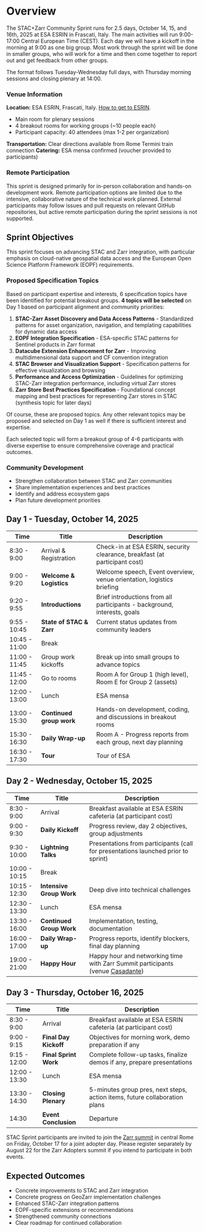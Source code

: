 # Overview

The STAC+Zarr Community Sprint runs for 2.5 days, October 14, 15, and 16th, 2025 at ESA ESRIN in Frascati, Italy. The main activities will run 9:00-17:00 Central European Time (CEST). Each day we will have a kickoff in the morning at 9:00 as one big group. Most work through the sprint will be done in smaller groups, who will work for a time and then come together to report out and get feedback from other groups.

The format follows Tuesday-Wednesday full days, with Thursday morning sessions and closing plenary at 14:00.

### Venue Information

**Location:** ESA ESRIN, Frascati, Italy. [How to get to ESRIN](https://www.esa.int/About_Us/ESRIN/Getting_to_ESRIN).

- Main room for plenary sessions
- 4 breakout rooms for working groups (~10 people each)
- Participant capacity: 40 attendees (max 1-2 per organization)

**Transportation:** Clear directions available from Rome Termini train connection
**Catering:** ESA mensa confirmed (voucher provided to participants)

### Remote Participation

This sprint is designed primarily for in-person collaboration and hands-on development work. Remote participation options are limited due to the intensive, collaborative nature of the technical work planned. External participants may follow issues and pull requests on relevant GitHub repositories, but active remote participation during the sprint sessions is not supported.

## Sprint Objectives

This sprint focuses on advancing STAC and Zarr integration, with particular emphasis on cloud-native geospatial data access and the European Open Science Platform Framework (EOPF) requirements.

### Proposed Specification Topics

Based on participant expertise and interests, 6 specification topics have been identified for potential breakout groups. **4 topics will be selected** on Day 1 based on participant alignment and community priorities:

1. **STAC-Zarr Asset Discovery and Data Access Patterns** - Standardized patterns for asset organization, navigation, and templating capabilities for dynamic data access
2. **EOPF Integration Specification** - ESA-specific STAC patterns for Sentinel products in Zarr format
3. **Datacube Extension Enhancement for Zarr** - Improving multidimensional data support and CF convention integration
4. **STAC Browser and Visualization Support** - Specification patterns for effective visualization and browsing
5. **Performance and Access Optimization** - Guidelines for optimizing STAC-Zarr integration performance, including virtual Zarr stores
6. **Zarr Store Best Practices Specification** - Foundational concept mapping and best practices for representing Zarr stores in STAC (synthesis topic for later days)

Of course, these are proposed topics. Any other relevant topics may be proposed and selected on Day 1 as well if there is sufficient interest and expertise.

Each selected topic will form a breakout group of 4-6 participants with diverse expertise to ensure comprehensive coverage and practical outcomes.

### Community Development

- Strengthen collaboration between STAC and Zarr communities
- Share implementation experiences and best practices
- Identify and address ecosystem gaps
- Plan future development priorities

## Day 1 - Tuesday, October 14, 2025

| **Time**      | **Title**                | **Description**                                                            |
| ------------- | ------------------------ | -------------------------------------------------------------------------- |
| 8:30 - 9:00   | Arrival & Registration   | Check-in at ESA ESRIN, security clearance, breakfast (at participant cost) |
| 9:00 - 9:20   | **Welcome & Logistics**  | Welcome speech, Event overview, venue orientation, logistics briefing      |
| 9:20 - 9:55   | **Introductions**        | Brief introductions from all participants - background, interests, goals   |
| 9:55 - 10:45  | **State of STAC & Zarr** | Current status updates from community leaders                              |
| 10:45 - 11:00 | Break                    |                                                                            |
| 11:00 - 11:45 | Group work kickoffs      | Break up into small groups to advance topics                               |
| 11:45 - 12:00 | Go to rooms              | Room A for Group 1 (high level), Room E for Group 2 (assets)     
| 12:00 - 13:00 | Lunch                    | ESA mensa                                                                  |
| 13:00 - 15:30 | **Continued group work** | Hands-on development, coding, and discussions in breakout rooms            |
| 15:30 - 16:30 | **Daily Wrap-up**        | Room A - Progress reports from each group, next day planning               |
| 16:30 - 17:30 | **Tour**                 | Tour of ESA                                                                |

## Day 2 - Wednesday, October 15, 2025

| **Time**      | **Title**                | **Description**                                                                                                             |
| ------------- | ------------------------ | --------------------------------------------------------------------------------------------------------------------------- |
| 8:30 - 9:00   | Arrival                  | Breakfast available at ESA ESRIN cafeteria (at participant cost)                                                            |
| 9:00 - 9:30   | **Daily Kickoff**        | Progress review, day 2 objectives, group adjustments                                                                        |
| 9:30 - 10:00  | **Lightning Talks**      | Presentations from participants (call for presentations launched prior to sprint)                                           |
| 10:00 - 10:15 | Break                    |                                                                                                                             |
| 10:15 - 12:30 | **Intensive Group Work** | Deep dive into technical challenges                                                                                         |
| 12:30 - 13:30 | Lunch                    | ESA mensa                                                                                                                   |
| 13:30 - 16:00 | **Continued Group Work** | Implementation, testing, documentation                                                                                      |
| 16:00 - 17:00 | **Daily Wrap-up**        | Progress reports, identify blockers, final day planning                                                                     |
| 19:00 - 21:00 | **Happy Hour**           | Happy hour and networking time with Zarr Summit participants (venue [Casadante](https://maps.app.goo.gl/ngFdeu2h1Maxgxej6)) |

## Day 3 - Thursday, October 16, 2025

| **Time**      | **Title**             | **Description**                                                            |
| ------------- | --------------------- | -------------------------------------------------------------------------- |
| 8:30 - 9:00   | Arrival               | Breakfast available at ESA ESRIN cafeteria (at participant cost)           |
| 9:00 - 9:15   | **Final Day Kickoff** | Objectives for morning work, demo preparation if any                       |
| 9:15 - 12:00  | **Final Sprint Work** | Complete follow-up tasks, finalize demos if any, prepare presentations     |
| 12:00 - 13:30 | Lunch                 | ESA mensa                                                                  |
| 13:30 - 14:30 | **Closing Plenary**   | 5-minutes group pres, next steps, action items, future collaboration plans |
| 14:30         | **Event Conclusion**  | Departure                                                                  |

STAC Sprint participants are invited to join the [Zarr summit](https://zarr-summit-2025.netlify.app/) in central Rome on Friday, October 17 for a joint adopter day.
Please register separately by August 22 for the Zarr Adopters summit if you intend to participate in both events.

## Expected Outcomes

- Concrete improvements to STAC and Zarr integration
- Concrete progress on GeoZarr implementation challenges
- Enhanced STAC-Zarr integration patterns
- EOPF-specific extensions or recommendations
- Strengthened community connections
- Clear roadmap for continued collaboration
